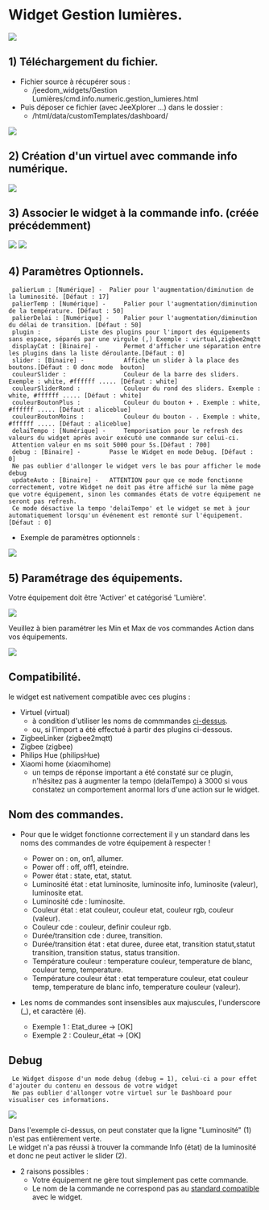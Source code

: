 # Widget Gestion lumières.

![](doc/images/capture1.png)

## 1) Téléchargement du fichier.
- Fichier source à récupérer sous :
  - /jeedom_widgets/Gestion Lumières/cmd.info.numeric.gestion_lumieres.html
- Puis déposer ce fichier (avec JeeXplorer ...) dans le dossier :
  - /html/data/customTemplates/dashboard/
 
 ![](doc/images/installation_virtuel6.png)

## 2) Création d'un virtuel avec commande info numérique.

![](doc/images/installation_virtuel.png)

## 3) Associer le widget à la commande info. (créée précédemment)

![](doc/images/installation_virtuel2.png)
![](doc/images/installation_virtuel3.png)

## 4) Paramètres Optionnels.

     palierLum : [Numérique] - 	Palier pour l'augmentation/diminution de la luminosité. [Défaut : 17]
     palierTemp : [Numérique] - 	Palier pour l'augmentation/diminution de la température. [Défaut : 50]
     palierDelai : [Numérique] - 	Palier pour l'augmentation/diminution du délai de transition. [Défaut : 50]
	 plugin :			Liste des plugins pour l'import des équipements sans espace, séparés par une virgule (,) Exemple : virtual,zigbee2mqtt
     displayCat : [Binaire] -   	Permet d'afficher une séparation entre les plugins dans la liste déroulante.[Défaut : 0]
     slider : [Binaire] -       	Affiche un slider à la place des boutons.[Défaut : 0 donc mode  bouton]
     couleurSlider :            	Couleur de la barre des sliders. Exemple : white, #ffffff ..... [Défaut : white]
     couleurSliderRond :        	Couleur du rond des sliders. Exemple : white, #ffffff ..... [Défaut : white]
     couleurBoutonPlus :        	Couleur du bouton + . Exemple : white, #ffffff ..... [Défaut : aliceblue]
     couleurBoutonMoins :       	Couleur du bouton - . Exemple : white, #ffffff ..... [Défaut : aliceblue]
     delaiTempo : [Numérique] - 	Temporisation pour le refresh des valeurs du widget après avoir exécuté une commande sur celui-ci.
	 Attention valeur en ms soit 5000 pour 5s.[Défaut : 700]
     debug : [Binaire] - 		Passe le Widget en mode Debug. [Défaut : 0]
	 Ne pas oublier d'allonger le widget vers le bas pour afficher le mode debug
	 updateAuto : [Binaire] - 	ATTENTION pour que ce mode fonctionne correctement, votre Widget ne doit pas être affiché sur la même page que votre équipement, sinon les commandes états de votre équipement ne seront pas refresh.
	 Ce mode désactive la tempo 'delaiTempo' et le widget se met à jour automatiquement lorsqu'un événement est remonté sur l'équipement. [Défaut : 0]
	 
- Exemple de paramètres optionnels :

![](doc/images/installation_virtuel10.png)

## 5) Paramétrage des équipements.
Votre équipement doit être 'Activer' et catégorisé 'Lumière'.

![](doc/images/installation_virtuel9.png)

Veuillez à bien paramétrer les Min et Max de vos commandes Action dans vos équipements.

![](doc/images/installation_virtuel5.png)

<div id='nomcommande'/>
 
## Compatibilité.
le widget est nativement compatible avec ces plugins :

- Virtuel (virtual)
  - à condition d'utiliser les noms de commmandes [ci-dessus](#nomcommande).
  - ou, si l'import a été effectué à partir des plugins ci-dessous.
- ZigbeeLinker (zigbee2mqtt)
- Zigbee (zigbee)
- Philips Hue (philipsHue)
- Xiaomi home (xiaomihome)
  - un temps de réponse important a été constaté sur ce plugin, n'hésitez pas à augmenter la tempo (delaiTempo) à 3000 si vous constatez un comportement anormal lors d'une action sur le widget.

## Nom des commandes.

- Pour que le widget fonctionne correctement il y un standard dans les noms des commandes de votre équipement à respecter !

  - Power on : on, on1, allumer.
  - Power off : off, off1, eteindre.
  - Power état : state, etat, statut.
  - Luminosité état : etat luminosite, luminosite info, luminosite (valeur), luminosite etat.
  - Luminosité cde : luminosite.
  - Couleur état : etat couleur, couleur etat, couleur rgb, couleur (valeur).
  - Couleur cde : couleur, definir couleur rgb.
  - Durée/transition cde : duree, transition.
  - Durée/transition état : etat duree, duree etat, transition statut,statut transition, transition status, status transition.
  - Température couleur : temperature couleur, temperature de blanc, couleur temp, temperature.
  - Température couleur état : etat temperature couleur, etat couleur temp, temperature de blanc info, temperature couleur (valeur).

- Les noms de commandes sont insensibles aux majuscules, l'underscore (_), et caractère (é).
  - Exemple 1 : Etat_duree -> [OK]
  - Exemple 2 : Couleur_état ->  [OK]
  
## Debug

     Le Widget dispose d'un mode debug (debug = 1), celui-ci a pour effet d'ajouter du contenu en dessous de votre widget
	 Ne pas oublier d'allonger votre virtuel sur le Dashboard pour visualiser ces informations.
	 
![](doc/images/installation_virtuel7.png)

Dans l'exemple ci-dessus, on peut constater que la ligne "Luminosité" (1) n'est pas entièrement verte.  
Le widget n'a pas réussi à trouver la commande Info (état) de la luminosité et donc ne peut activer le slider (2).
- 2 raisons possibles :
  - Votre équipement ne gère tout simplement pas cette commande.
  - Le nom de la commande ne correspond pas au [standard compatible](#nomcommande) avec le widget.
